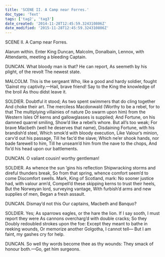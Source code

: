 ```yaml
---
title: 'SCENE II. A Camp near Forres.'
doc_type: 'Text'
tags: ['tag2', 'tag3']
date_created: '2014-11-28T12:45:59.324310806Z'
date_modified: '2015-11-28T12:45:59.324310806Z'
---
```


SCENE II. A Camp near Forres.

Alarum within. Enter King Duncan, Malcolm, Donalbain, Lennox, with Attendants, meeting a bleeding Captain.

DUNCAN.
What bloody man is that? He can report,
As seemeth by his plight, of the revolt
The newest state.

MALCOLM.
This is the sergeant
Who, like a good and hardy soldier, fought
’Gainst my captivity.—Hail, brave friend!
Say to the King the knowledge of the broil
As thou didst leave it.

SOLDIER.
Doubtful it stood;
As two spent swimmers that do cling together
And choke their art. The merciless Macdonwald
(Worthy to be a rebel, for to that
The multiplying villainies of nature
Do swarm upon him) from the Western Isles
Of kerns and gallowglasses is supplied;
And Fortune, on his damned quarrel smiling,
Show’d like a rebel’s whore. But all’s too weak;
For brave Macbeth (well he deserves that name),
Disdaining Fortune, with his brandish’d steel,
Which smok’d with bloody execution,
Like Valour’s minion, carv’d out his passage,
Till he fac’d the slave;
Which ne’er shook hands, nor bade farewell to him,
Till he unseam’d him from the nave to the chops,
And fix’d his head upon our battlements.

DUNCAN.
O valiant cousin! worthy gentleman!

SOLDIER.
As whence the sun ’gins his reflection
Shipwracking storms and direful thunders break,
So from that spring, whence comfort seem’d to come
Discomfort swells. Mark, King of Scotland, mark:
No sooner justice had, with valour arm’d,
Compell’d these skipping kerns to trust their heels,
But the Norweyan lord, surveying vantage,
With furbish’d arms and new supplies of men,
Began a fresh assault.

DUNCAN.
Dismay’d not this
Our captains, Macbeth and Banquo?

SOLDIER.
Yes;
As sparrows eagles, or the hare the lion.
If I say sooth, I must report they were
As cannons overcharg’d with double cracks;
So they
Doubly redoubled strokes upon the foe:
Except they meant to bathe in reeking wounds,
Or memorize another Golgotha,
I cannot tell—
But I am faint, my gashes cry for help.

DUNCAN.
So well thy words become thee as thy wounds:
They smack of honour both.—Go, get him surgeons. 